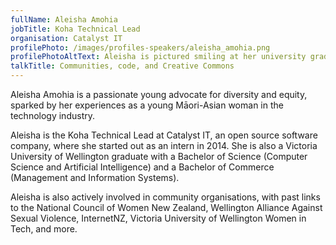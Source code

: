 ```yaml
---
fullName: Aleisha Amohia
jobTitle: Koha Technical Lead
organisation: Catalyst IT
profilePhoto: /images/profiles-speakers/aleisha_amohia.png
profilePhotoAltText: Aleisha is pictured smiling at her university graduation parade, on the steps of Civic Square. She is wearing a korowai with blue, green, black and white detailing atop her graduation gown.
talkTitle: Communities, code, and Creative Commons
---
```


Aleisha Amohia is a passionate young advocate for diversity and equity, sparked by her experiences as a young Māori-Asian woman in the technology industry.

Aleisha is the Koha Technical Lead at Catalyst IT, an open source software company, where she started out as an intern in 2014. She is also a Victoria University of Wellington graduate with a Bachelor of Science (Computer Science and Artificial Intelligence) and a Bachelor of Commerce (Management and Information Systems).

Aleisha is also actively involved in community organisations, with past links to the National Council of Women New Zealand, Wellington Alliance Against Sexual Violence, InternetNZ, Victoria University of Wellington Women in Tech, and more.